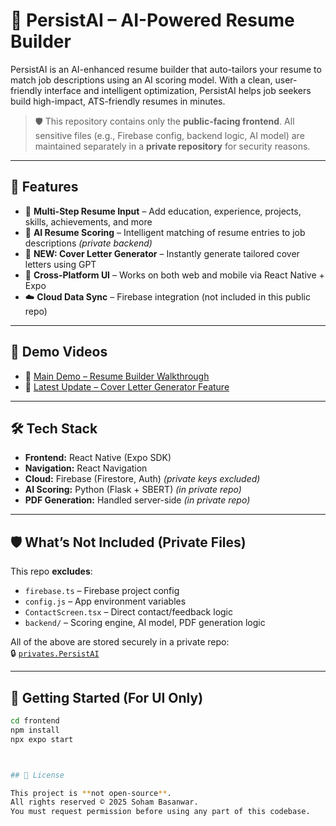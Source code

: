# 🚀 PersistAI – AI-Powered Resume Builder

PersistAI is an AI-enhanced resume builder that auto-tailors your resume to match job descriptions using an AI scoring model. With a clean, user-friendly interface and intelligent optimization, PersistAI helps job seekers build high-impact, ATS-friendly resumes in minutes.

> 🛡️ This repository contains only the **public-facing frontend**. All sensitive files (e.g., Firebase config, backend logic, AI model) are maintained separately in a **private repository** for security reasons.

---

## 🌟 Features

- 📄 **Multi-Step Resume Input** – Add education, experience, projects, skills, achievements, and more
- 🤖 **AI Resume Scoring** – Intelligent matching of resume entries to job descriptions *(private backend)*
- 📝 **NEW: Cover Letter Generator** – Instantly generate tailored cover letters using GPT
- 📱 **Cross-Platform UI** – Works on both web and mobile via React Native + Expo
- ☁️ **Cloud Data Sync** – Firebase integration (not included in this public repo)

---

## 🎥 Demo Videos

- 🔹 [Main Demo – Resume Builder Walkthrough](https://youtu.be/LUslo5eH1Ac)  
- 🔹 [Latest Update – Cover Letter Generator Feature](https://youtu.be/fgEIEknOvI8)

---

## 🛠️ Tech Stack

- **Frontend:** React Native (Expo SDK)
- **Navigation:** React Navigation
- **Cloud:** Firebase (Firestore, Auth) *(private keys excluded)*
- **AI Scoring:** Python (Flask + SBERT) *(in private repo)*
- **PDF Generation:** Handled server-side *(in private repo)*

---

## 🛡️ What’s Not Included (Private Files)

This repo **excludes**:

- `firebase.ts` – Firebase project config  
- `config.js` – App environment variables  
- `ContactScreen.tsx` – Direct contact/feedback logic  
- `backend/` – Scoring engine, AI model, PDF generation logic

All of the above are stored securely in a private repo:  
🔒 [`privates.PersistAI`](https://github.com/SohamBasanwar/privates.PersistAI)

---

## 🚀 Getting Started (For UI Only)

```bash
cd frontend
npm install
npx expo start



## 📄 License

This project is **not open-source**.  
All rights reserved © 2025 Soham Basanwar.  
You must request permission before using any part of this codebase.


